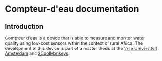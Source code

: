 # Compteur-d'eau documentation

## Introduction 
Compteur d'eau is a device that is able to measure and monitor water quality using low-cost sensors within the context of rural Africa. The development of this device is part of a master thesis at the [Vrije Universiteit Amsterdam](http://vu.nl) and [2CoolMonkeys](https://www.2coolmonkeys.nl). 
